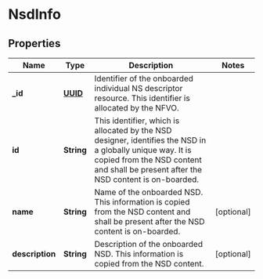 # NsdInfo

## Properties
Name | Type | Description | Notes
------------ | ------------- | ------------- | -------------
**_id** | [**UUID**](UUID.md) | Identifier of the onboarded individual NS descriptor resource. This identifier is allocated by the NFVO.  | 
**id** | **String** | This identifier, which is allocated by the NSD designer, identifies the NSD in a globally unique way. It is copied from the NSD content and shall be present after the NSD content is on-boarded.  | 
**name** | **String** | Name of the onboarded NSD. This information is copied from the NSD content and shall be present after the NSD content is on-boarded.  |  [optional]
**description** | **String** | Description of the onboarded NSD. This information is copied from the NSD content.  |  [optional]
